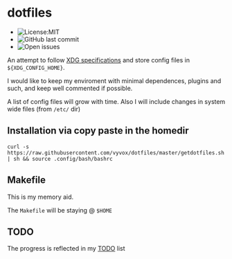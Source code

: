 # dotfiles
* ![License:MIT](https://img.shields.io/github/license/vyvox/dotfiles)
* ![GitHub last commit](https://img.shields.io/github/last-commit/vyvox/dotfiles)
* ![Open issues](https://img.shields.io/github/issues-raw/vyvox/dotfiles?style=plastic)


An attempt to follow [XDG specifications](https://specifications.freedesktop.org/basedir-spec/basedir-spec-latest.html) and store config files in ``${XDG_CONFIG_HOME}``.

I would like to keep my enviroment with minimal dependences, plugins and such, and keep well commented if possible.

A list of config files will grow with time. Also I will include changes in system wide files (from ``/etc/`` dir)

## Installation via copy paste in the homedir
``curl -s https://raw.githubusercontent.com/vyvox/dotfiles/master/getdotfiles.sh | sh && source .config/bash/bashrc``

## Makefile
This is my memory aid.

The ``Makefile`` will be staying @ ``$HOME``

## TODO
The progress is reflected in my [TODO](TODO.md) list

